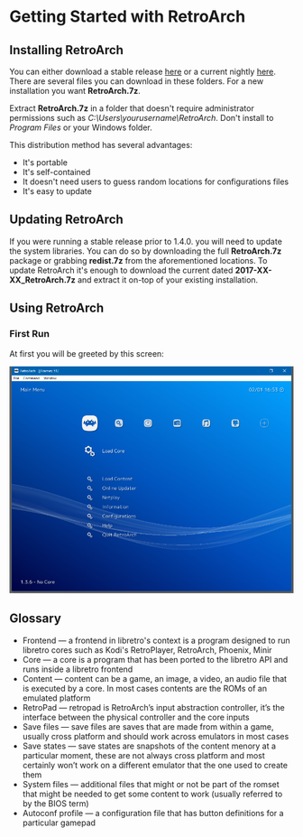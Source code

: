 # Getting Started with RetroArch

## Installing RetroArch

You can either download a stable release [here](https://buildbot.libretro.com/stable/1.3.6/windows/) or a current nightly [here](https://buildbot.libretro.com/nightly/windows/).
There are several files you can download in these folders. For a new installation you want **RetroArch.7z**.

Extract **RetroArch.7z** in a folder that doesn't require administrator permissions such as *C:\Users\yourusername\RetroArch*. Don't install to *Program Files* or your Windows folder.

This distribution method has several advantages:
- It's portable
- It's self-contained
- It doesn't need users to guess random locations for configurations files
- It's easy to update

## Updating RetroArch

If you were running a stable release prior to 1.4.0. you will need to update the system libraries. You can do so by downloading the full **RetroArch.7z** package or grabbing **redist.7z** from the aforementioned locations.
To update RetroArch it's enough to download the current dated **2017-XX-XX_RetroArch.7z** and extract it on-top of your existing installation.

## Using RetroArch
### First Run

At first you will be greeted by this screen:

![Screenshot](images/windows/first_run.png)


## Glossary

- Frontend — a frontend in libretro's context is a program designed to run libretro cores such as Kodi's RetroPlayer, RetroArch, Phoenix, Minir
- Core — a core is a program that has been ported to the libretro API and runs inside a libretro frontend
- Content — content can be a game, an image, a video, an audio file that is executed by a core. In most cases contents are the ROMs of an emulated platform
- RetroPad — retropad is RetroArch’s input abstraction controller, it’s the interface between the physical controller and the core inputs
- Save files — save files are saves that are made from within a game, usually cross platform and should work across emulators in most cases
- Save states — save states are snapshots of the content menory at a particular moment, these are not always cross platform and most certainly won’t work on a different emulator that the one used to create them
- System files — additional files that might or not be part of the romset that might be needed to get some content to work (usually referred to by the BIOS term)
- Autoconf profile — a configuration file that has button definitions for a particular gamepad

